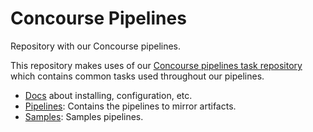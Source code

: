 # Concourse Pipelines

Repository with our Concourse pipelines.

This repository makes uses of our [Concourse pipelines task repository](https://github.com/trecnoc/concourse-pipelines-tasks) which contains common tasks used throughout our pipelines.

* [Docs](docs/README.md) about installing, configuration, etc.
* [Pipelines](pipelines): Contains the pipelines to mirror artifacts.
* [Samples](samples): Samples pipelines.
